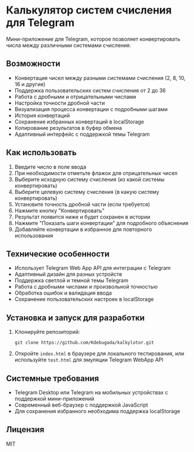 # Калькулятор систем счисления для Telegram

Мини-приложение для Telegram, которое позволяет конвертировать числа между различными системами счисления.

## Возможности

- Конвертация чисел между разными системами счисления (2, 8, 10, 16 и другие)
- Поддержка пользовательских систем счисления от 2 до 36
- Работа с дробными и отрицательными числами
- Настройка точности дробной части
- Визуализация процесса конвертации с подробными шагами
- История конвертаций
- Сохранение избранных конвертаций в localStorage
- Копирование результатов в буфер обмена
- Адаптивный интерфейс с поддержкой темы Telegram

## Как использовать

1. Введите число в поле ввода
2. При необходимости отметьте флажок для отрицательных чисел
3. Выберите исходную систему счисления (из какой системы конвертировать)
4. Выберите целевую систему счисления (в какую систему конвертировать)
5. Установите точность дробной части (если требуется)
6. Нажмите кнопку "Конвертировать"
7. Результат появится ниже и будет сохранен в истории
8. Нажмите "Показать шаги конвертации" для подробного объяснения
9. Добавляйте конвертации в избранное для повторного использования

## Технические особенности

- Использует Telegram Web App API для интеграции с Telegram
- Адаптивный дизайн для разных устройств
- Поддержка светлой и темной темы Telegram
- Работа с дробными числами и произвольной точностью
- Обработка ошибок и валидация ввода
- Сохранение пользовательских настроек в localStorage

## Установка и запуск для разработки

1. Клонируйте репозиторий:
   ```
   git clone https://github.com/Kdebugada/kalkylotor.git
   ```
2. Откройте `index.html` в браузере для локального тестирования, или используйте `test.html` для эмуляции Telegram WebApp API

## Системные требования

- Telegram Desktop или Telegram на мобильных устройствах с поддержкой мини-приложений
- Современный веб-браузер с поддержкой JavaScript
- Для сохранения избранного необходима поддержка localStorage

## Лицензия

MIT 